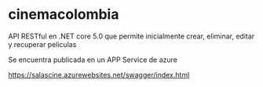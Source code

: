 # cinemacolombia
API RESTful en .NET core 5.0 que permite inicialmente crear, eliminar, editar y recuperar peliculas

Se encuentra publicada en un APP Service de azure


https://salascine.azurewebsites.net/swagger/index.html
